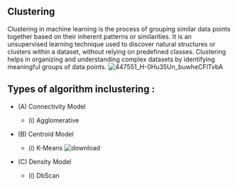 ## Clustering
Clustering in machine learning is the process of grouping similar data points together based on their inherent patterns or similarities. It is an unsupervised learning technique used to discover natural structures or clusters within a dataset, without relying on predefined classes. Clustering helps in organizing and understanding complex datasets by identifying meaningful groups of data points.
![447551_H-0Hu35Un_buwheCFlTvbA](https://github.com/ThisIs-Developer/Python/assets/109382325/dca79593-235c-49a5-a9e7-4af4b199bb5a)
## Types of algorithm inclustering :
 - (A) Connectivity Model
     - (i) Agglomerative
 - (B) Centroid Model
     - (i) K-Means
     ![download](https://github.com/ThisIs-Developer/Python/assets/109382325/bb3fe7ef-2fd1-411d-bf26-ac638035a1c4)

 - (C) Density Model
     - (i) DbScan
